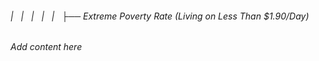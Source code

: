 ###### |   |   |   |   |   ├── Extreme Poverty Rate (Living on Less Than $1.90/Day)

*Add content here*